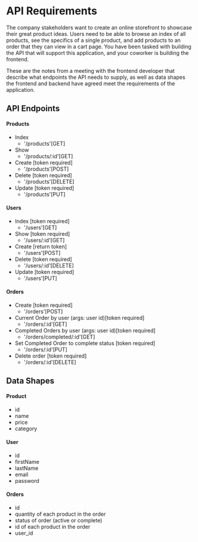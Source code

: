 # API Requirements
The company stakeholders want to create an online storefront to showcase their great product ideas. Users need to be able to browse an index of all products, see the specifics of a single product, and add products to an order that they can view in a cart page. You have been tasked with building the API that will support this application, and your coworker is building the frontend.

These are the notes from a meeting with the frontend developer that describe what endpoints the API needs to supply, as well as data shapes the frontend and backend have agreed meet the requirements of the application. 

## API Endpoints
#### Products
- Index
    - '/products'[GET] 
- Show 
    - '/products/:id'[GET] 
- Create [token required]
    - '/products'[POST] 
- Delete [token required]
    - '/products'[DELETE]
- Update [token required]
    - '/products'[PUT]

#### Users
- Index [token required]
    - '/users'[GET]
- Show [token required]
    - '/users/:id'[GET] 
- Create [return token]
    - '/users'[POST]
- Delete [token required]
    - '/users/:id'[DELETE]
- Update [token required]
    - '/users'[PUT]
#### Orders
- Create [token required]
    - '/orders'[POST]
- Current Order by user (args: user id)[token required]
    - '/orders/:id'[GET]
- Completed Orders by user (args: user id)[token required]
    - '/orders/completed/:id'[GET]
- Set Completed Order to complete status [token required]
    - '/orders/:id'[PUT]
- Delete order [token required]
    - '/orders/:id'[DELETE]

## Data Shapes
#### Product
-  id
- name
- price
- category

#### User
- id
- firstName
- lastName
- email
- password

#### Orders
- id
- quantity of each product in the order
- status of order (active or complete)
- id of each product in the order
- user_id


